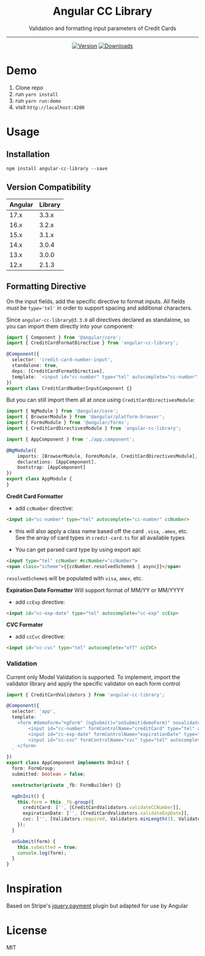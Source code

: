 <div align="center">
<h1>Angular CC Library</h1>

Validation and formatting input parameters of Credit Cards

<hr />

[![Version][badge-version]][package]
[![Downloads][badge-downloads]][package]

</div>

# Demo
1. Clone repo
2. run `yarn install`
3. run `yarn run:demo`
4. visit `http://localhost:4200`

# Usage

## Installation
```shell
npm install angular-cc-library --save
```

## Version Compatibility

| Angular | Library |
|---------|---------|
| 17.x    | 3.3.x   |
| 16.x    | 3.2.x   |
| 15.x    | 3.1.x   |
| 14.x    | 3.0.4   |
| 13.x    | 3.0.0   |
| 12.x    | 2.1.3   |


## Formatting Directive
On the input fields, add the specific directive to format inputs.
All fields must be `type='tel'` in order to support spacing and additional characters.

Since `angular-cc-library@3.3.0` all directives declared as standalone, 
so you can import them directly into your component:

```typescript
import { Component } from '@angular/core';
import { CreditCardFormatDirective } from 'angular-cc-library';

@Component({
  selector: 'credit-card-number-input',
  standalone: true,
  deps: [CreditCardFormatDirective],
  template: `<input id="cc-number" type="tel" autocomplete="cc-number" ccNumber>`
})
export class CreditCardNumberInputComponent {}
```

But you can still import them all at once using `CreditCardDirectivesModule`:

```typescript
import { NgModule } from '@angular/core';
import { BrowserModule } from '@angular/platform-browser';
import { FormsModule } from '@angular/forms';
import { CreditCardDirectivesModule } from 'angular-cc-library';

import { AppComponent } from './app.component';

@NgModule({
    imports: [BrowserModule, FormsModule, CreditCardDirectivesModule],
    declarations: [AppComponent],
    bootstrap: [AppComponent]
})
export class AppModule {
}
```

**Credit Card Formatter**
* add `ccNumber` directive:
```html
<input id="cc-number" type="tel" autocomplete="cc-number" ccNumber>
```
* this will also apply a class name based off the card `.visa`, `.amex`, etc. See the array of card types in `credit-card.ts` for all available types

* You can get parsed card type by using export api: 

```html
<input type="tel" ccNumber #ccNumber="ccNumber">
<span class="scheme">{{ccNumber.resolvedScheme$ | async}}</span>
```

`resolvedScheme$` will be populated with `visa`, `amex`, etc.


**Expiration Date Formatter**
Will support format of MM/YY or MM/YYYY
* add `ccExp` directive:
```html
<input id="cc-exp-date" type="tel" autocomplete="cc-exp" ccExp>
```

**CVC Formater**
* add `ccCvc` directive:
```html
<input id="cc-cvc" type="tel" autocomplete="off" ccCVC>
```

### Validation
Current only Model Validation is supported.
To implement, import the validator library and apply the specific validator on each form control

```typescript
import { CreditCardValidators } from 'angular-cc-library';

@Component({
  selector: 'app',
  template: `
    <form #demoForm="ngForm" (ngSubmit)="onSubmit(demoForm)" novalidate>
        <input id="cc-number" formControlName="creditCard" type="tel" autocomplete="cc-number" ccNumber>
        <input id="cc-exp-date" formControlName="expirationDate" type="tel" autocomplete="cc-exp" ccExp>
        <input id="cc-cvc" formControlName="cvc" type="tel" autocomplete="off" ccCvc>
    </form>
  `
})
export class AppComponent implements OnInit {
  form: FormGroup;
  submitted: boolean = false;

  constructor(private _fb: FormBuilder) {}

  ngOnInit() {
    this.form = this._fb.group({
      creditCard: ['', [CreditCardValidators.validateCCNumber]],
      expirationDate: ['', [CreditCardValidators.validateExpDate]],
      cvc: ['', [Validators.required, Validators.minLength(3), Validators.maxLength(4)]] 
    });
  }

  onSubmit(form) {
    this.submitted = true;
    console.log(form);
  }
}
```

# Inspiration

Based on Stripe's [jquery.payment](https://github.com/stripe/jquery.payment) plugin but adapted for use by Angular

# License

MIT

[badge-downloads]: https://img.shields.io/npm/dw/angular-cc-library.svg
[badge-version]: https://img.shields.io/npm/v/angular-cc-library.svg
[package]: https://www.npmjs.com/package/angular-cc-library

